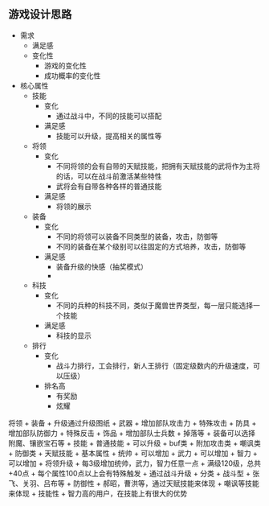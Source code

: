 游戏设计思路
-----

+ 需求
    + 满足感
    + 变化性
        + 游戏的变化性
        + 成功概率的变化性
+ 核心属性
    + 技能
        + 变化
            + 通过战斗中，不同的技能可以搭配
        + 满足感
            + 技能可以升级，提高相关的属性等
    + 将领
        + 变化
            + 不同将领的会有自带的天赋技能，把拥有天赋技能的武将作为主将的话，可以在战斗前激活某些特性
            + 武将会有自带各种各样的普通技能
        + 满足感
            + 将领的展示
    + 装备
        + 变化
            + 不同的将领可以装备不同类型的装备，攻击，防御等
            + 不同的装备在某个级别可以往固定的方式培养，攻击，防御等
        + 满足感
            + 装备升级的快感（抽奖模式）
            +
    + 科技
        + 变化
            + 不同的兵种的科技不同，类似于魔兽世界类型，每一层只能选择一个技能
        + 满足感
            + 科技的显示
    + 排行
        + 变化
            + 战斗力排行，工会排行，新人王排行（固定级数内的升级速度，可以压级）
        + 排名高
            + 有奖励
            + 炫耀




将领
    + 装备
        + 升级通过升级图纸
        + 武器
            + 增加部队攻击力
            + 特殊攻击
        + 防具
            + 增加部队防御力
            + 特殊反击
        + 饰品
            + 增加部队士兵数
            + 掉落等
        + 装备可以选择附魔、镶嵌宝石等
    + 技能
        + 普通技能
            + 可以升级
                + buf类
                + 附加攻击类
                + 嘲讽类
                + 防御类
        + 天赋技能
    + 基本属性
        + 统帅
            + 可以增加
        + 武力
            + 可以增加
        + 智力
            + 可以增加
    + 将领升级
        + 每3级增加统帅，武力，智力任意一点
        + 满级120级，总共+40点
        + 每个属性100点以上会有特殊触发
        + 通过战斗升级
    + 分类
        + 战斗型
            + 张飞、关羽、吕布等
        + 防御性
            + 郝昭，曹洪等，通过天赋技能来体现
            + 嘲讽等技能来体现
        + 技能性
            + 智力高的用户，在技能上有很大的优势




